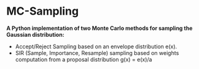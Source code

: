 # MC-Sampling
**A Python implementation of two Monte Carlo methods for sampling the Gaussian distribution:**

- Accept/Reject Sampling based on an envelope distribution e(x).
- SIR (Sample, Importance, Resample) sampling based on weights computation from a proposal distribution g(x) = e(x)/a

